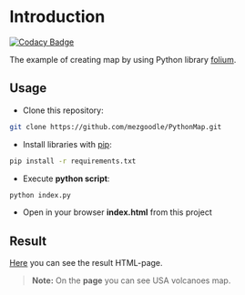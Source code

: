# Introduction

[![Codacy Badge](https://api.codacy.com/project/badge/Grade/4ccb8f1db44a4afc9db30e21e0b409f5)](https://www.codacy.com/manual/mezgoodle/PythonMap?utm_source=github.com&amp;utm_medium=referral&amp;utm_content=mezgoodle/PythonMap&amp;utm_campaign=Badge_Grade)

The example of creating map by using Python library [folium](https://python-visualization.github.io/folium/).

## Usage

 * Clone this repository:
 
 ```bash
 git clone https://github.com/mezgoodle/PythonMap.git
 ```
 
 * Install libraries with [pip](https://packaging.python.org/tutorials/installing-packages/):
 
 ```bash
 pip install -r requirements.txt
 ```

 * Execute **python script**:
 
 ```bash
 python index.py
 ```
    
 * Open in your browser **index.html** from this project

## Result
[Here](https://mezgoodle.github.io/PythonMap/) you can see the result HTML-page. 
> **Note:** On the **page** you can see USA volcanoes map.
